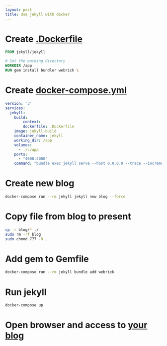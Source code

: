 ```yaml
---
layout: post
title: Use jekyll with docker
---
```


# Create [.Dockerfile](/present/.Dockerfile)

```Dockerfile
FROM jekyll/jekyll

# Set the working directory
WORKDIR /app
RUN gem install bundler webrick \
```

# Create [docker-compose.yml](/present/docker-compose.yml)

```yaml
version: '3'
services:
  jekyll:
    build:
        context: .
        dockerfile: .Dockerfile
    image: jekyll-build
    container_name: jekyll
    working_dir: /app
    volumes:
      - ./:/app
    ports:
      - "4000:4000"
    command: "bundle exec jekyll serve --host 0.0.0.0 --trace --incremental"
```

# Create new blog

```bash
docker-compose run --rm jekyll jekyll new blog --force
```

# Copy file from blog to present

```bash
cp -r blog/* ./
sudo rm -rf blog
sudo chmod 777 -R .
```

# Add gem to Gemfile

```bash
docker-compose run --rm jekyll bundle add webrick
```

# Run jekyll

```bash
docker-compose up
```

# Open browser and access to [your blog](http://localhost:4000/present/)